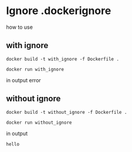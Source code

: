 # Ignore .dockerignore

how to use

## with ignore

```
docker build -t with_ignore -f Dockerfile .

docker run with_ignore
```
in output error


## without ignore
```
docker build -t without_ignore -f Dockerfile .

docker run without_ignore
```
in output 
  
`hello`